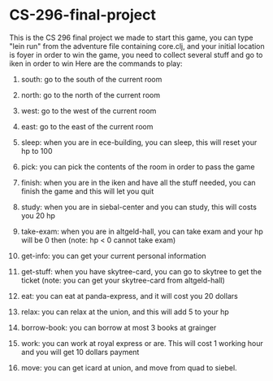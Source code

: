 # CS-296-final-project
This is the CS 296 final project we made
to start this game, you can type "lein run" from the adventure file containing core.clj, and your initial location is foyer
in order to win the game, you need to collect several stuff and go to iken in order to win
Here are the commands to play:

1. south: go to the south of the current room

2. north: go to the north of the current room

3. west: go to the west of the current room

4. east: go to the east of the current room

5. sleep: when you are in ece-building, you can sleep, this will reset your hp to 100

6. pick: you can pick the contents of the room in order to pass the game

7. finish: when you are in the iken and have all the stuff needed, you can finish the game and this will let you quit

8. study: when you are in siebal-center and you can study, this will costs you 20 hp

9. take-exam: when you are in altgeld-hall, you can take exam and your hp will be 0 then (note: hp < 0 cannot take exam)

10. get-info: you can get your current personal information

11. get-stuff: when you have skytree-card, you can go to skytree to get the ticket (note: you can get your skytree-card from altgeld-hall)

12. eat: you can eat at panda-express, and it will cost you 20 dollars

13. relax: you can relax at the union, and this will add 5 to your hp 

14. borrow-book: you can borrow at most 3 books at grainger

15. work: you can work at royal express or are. This will cost 1 working hour and you will get 10 dollars payment

16. move: you can get icard at union, and move from quad to siebel.
